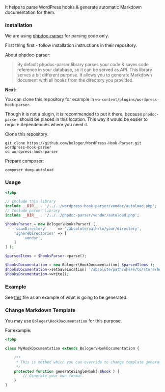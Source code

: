 It helps to parse WordPress hooks & generate automatic Markdown documentation for them.

### Installation

We are using [phpdoc-parser](https://github.com/WordPress/phpdoc-parser) for parsing code only. 

First thing first - follow installation instructions in their repository. 

About phpdoc-parser: 

> By default phpdoc-parser library parses your code & saves code reference in your database, so it can be served as API.
> This library serves a bit different purpose. It allows you to generate Markdown document with all hooks from the directory you provided. 

**Next:**

You can clone this repository for example in `wp-content/plugins/wordpress-hook-parser`. 

Though it is not a plugin, it is recommended to put it there, because `phpdoc-parser` should be placed in this location. 
This way it would be easier to require dependencies where you need it.

Clone this repository: 
```
git clone https://github.com/bologer/WordPress-Hook-Parser.git wordpress-hook-parser
cd wordpress-hook-parser
```

Prepare composer: 

```
composer dump-autoload
```

### Usage 


```php
<?php

// Include this library
include __DIR__ . '/../../wordpress-hook-parser/vendor/autoload.php';
// Include parser library
include __DIR__ . '/../../phpdoc-parser/vendor/autoload.php';

$hooksParser = new Bologer\HooksParser( [
	'scanDirectory'     => '/absolute/path/to/your/directory',
	'ignoreDirectories' => [
		'vendor',
	]
] );

$parsedItems = $hooksParser->parse();

$hooksDocumentation = new Bologer\HookDocumentation( $parsedItems );
$hooksDocumentation->setSaveLocation( '/absolute/path/where/to/store/hooks.md' );
$hooksDocumentation->write();
```

### Example

See [this](https://github.com/bologer/anycomment.io/blob/0.0.99/docs/hooks.md) file as an example of what is going to be generated.


### Change Markdown Template

You may use `Bologer\HookDocumentation` for this purpose. 

For example: 

```php 
<?php 

class MyHookDocumentation extends Bologer\HookDocumentation {
    
    /**
     * This is method which you can override to change template generation.
     */ 
    protected function generateSingleHook( $hook ) {
        // Generate your own format.
    }
}
```
